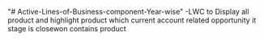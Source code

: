 "# Active-Lines-of-Business-component-Year-wise" 
-LWC to Display all product and highlight product which current account related opportunity it stage is closewon contains product
